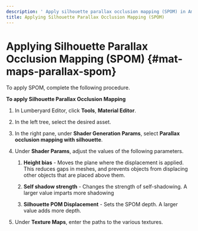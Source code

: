 ```yaml
---
description: ' Apply silhouette parallax occlusion mapping (SPOM) in Amazon Lumberyard. '
title: Applying Silhouette Parallax Occlusion Mapping (SPOM)
---
```

# Applying Silhouette Parallax Occlusion Mapping \(SPOM\) {#mat-maps-parallax-spom}

To apply SPOM, complete the following procedure\.

**To apply Silhouette Parallax Occlusion Mapping**

1. In Lumberyard Editor, click **Tools**, **Material Editor**\.

1. In the left tree, select the desired asset\.

1. In the right pane, under **Shader Generation Params**, select **Parallax occlusion mapping with silhouette**\.

1. Under **Shader Params**, adjust the values of the following parameters\.

   1. **Height bias** - Moves the plane where the displacement is applied\. This reduces gaps in meshes, and prevents objects from displacing other objects that are placed above them\.

   1. **Self shadow strength** - Changes the strength of self\-shadowing\. A larger value imparts more shadowing

   1. **Silhouette POM Displacement** - Sets the SPOM depth\. A larger value adds more depth\.

1. Under **Texture Maps**, enter the paths to the various textures\.